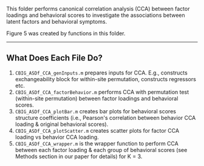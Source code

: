 This folder performs canonical correlation analysis (CCA) between factor loadings and behavioral scores to investigate the associations between latent factors and behavioral symptoms.

Figure 5 was created by functions in this folder.

----
## What Does Each File Do?
1. `CBIG_ASDf_CCA_genInputs.m` prepares inputs for CCA. E.g., constructs exchangeability block for within-site permutation, constructs regressors etc.
2. `CBIG_ASDf_CCA_factorBehavior.m` performs CCA with permutation test (within-site permutation) between factor loadings and behavioral scores.
3. `CBIG_ASDf_CCA_plotBar.m` creates bar plots for behavioral scores structure coefficients (i.e., Pearson's correlation between behavior CCA loading & original behavioral scores).
4. `CBIG_ASDf_CCA_plotScatter.m` creates scatter plots for factor CCA loading vs behavior CCA loading.
5. `CBIG_ASDf_CCA_wrapper.m` is the wrapper function to perform CCA between each factor loading & each group of behavioral scores (see Methods section in our paper for details) for K = 3.